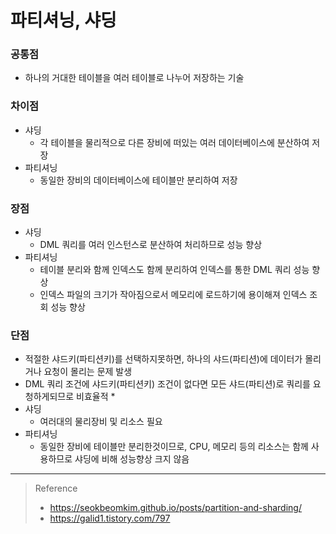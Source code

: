 # 파티셔닝, 샤딩
### 공통점
* 하나의 거대한 테이블을 여러 테이블로 나누어 저장하는 기술

### 차이점
* 샤딩
	* 각 테이블을 물리적으로 다른 장비에 떠있는 여러 데이터베이스에 분산하여 저장
* 파티셔닝
	* 동일한 장비의 데이터베이스에 테이블만 분리하여 저장

### 장점
* 샤딩
	* DML 쿼리를 여러 인스턴스로 분산하여 처리하므로 성능 향상
* 파티셔닝
	* 테이블 분리와 함께 인덱스도 함께 분리하여 인덱스를 통한 DML 쿼리 성능 향상
	* 인덱스 파일의 크기가 작아짐으로서 메모리에 로드하기에 용이해져 인덱스 조회 성능 향상

### 단점
* 적절한 샤드키(파티션키)를 선택하지못하면, 하나의 샤드(파티션)에 데이터가 몰리거나 요청이 몰리는 문제 발생
* DML 쿼리 조건에 샤드키(파티션키) 조건이 없다면 모든 샤드(파티션)로 쿼리를 요청하게되므로 비효율적	*
* 샤딩
	* 여러대의 물리장비 및 리소스 필요
* 파티셔닝 
	* 동일한 장비에 테이블만 분리한것이므로, CPU, 메모리 등의 리소스는 함께 사용하므로 샤딩에 비해 성능향상 크지 않음

***
> Reference
> * https://seokbeomkim.github.io/posts/partition-and-sharding/
> * https://galid1.tistory.com/797